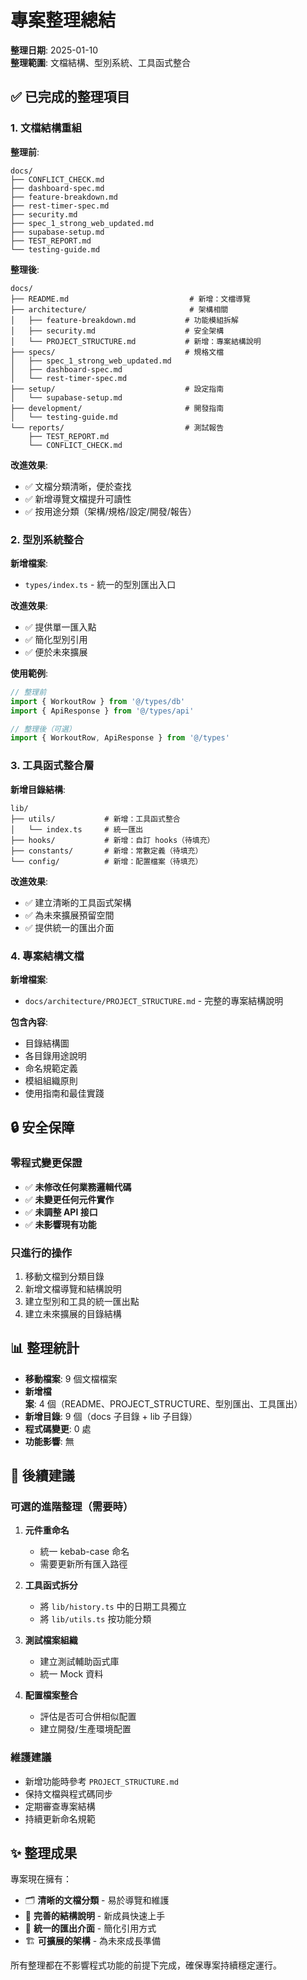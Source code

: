 # 專案整理總結

**整理日期**: 2025-01-10  
**整理範圍**: 文檔結構、型別系統、工具函式整合

## ✅ 已完成的整理項目

### 1. 文檔結構重組

**整理前**:
```
docs/
├── CONFLICT_CHECK.md
├── dashboard-spec.md
├── feature-breakdown.md
├── rest-timer-spec.md
├── security.md
├── spec_1_strong_web_updated.md
├── supabase-setup.md
├── TEST_REPORT.md
└── testing-guide.md
```

**整理後**:
```
docs/
├── README.md                           # 新增：文檔導覽
├── architecture/                       # 架構相關
│   ├── feature-breakdown.md           # 功能模組拆解
│   ├── security.md                    # 安全架構
│   └── PROJECT_STRUCTURE.md           # 新增：專案結構說明
├── specs/                             # 規格文檔
│   ├── spec_1_strong_web_updated.md
│   ├── dashboard-spec.md
│   └── rest-timer-spec.md
├── setup/                             # 設定指南
│   └── supabase-setup.md
├── development/                       # 開發指南
│   └── testing-guide.md
└── reports/                           # 測試報告
    ├── TEST_REPORT.md
    └── CONFLICT_CHECK.md
```

**改進效果**:
- ✅ 文檔分類清晰，便於查找
- ✅ 新增導覽文檔提升可讀性
- ✅ 按用途分類（架構/規格/設定/開發/報告）

### 2. 型別系統整合

**新增檔案**:
- `types/index.ts` - 統一的型別匯出入口

**改進效果**:
- ✅ 提供單一匯入點
- ✅ 簡化型別引用
- ✅ 便於未來擴展

**使用範例**:
```typescript
// 整理前
import { WorkoutRow } from '@/types/db'
import { ApiResponse } from '@/types/api'

// 整理後（可選）
import { WorkoutRow, ApiResponse } from '@/types'
```

### 3. 工具函式整合層

**新增目錄結構**:
```
lib/
├── utils/           # 新增：工具函式整合
│   └── index.ts     # 統一匯出
├── hooks/           # 新增：自訂 hooks（待填充）
├── constants/       # 新增：常數定義（待填充）
└── config/          # 新增：配置檔案（待填充）
```

**改進效果**:
- ✅ 建立清晰的工具函式架構
- ✅ 為未來擴展預留空間
- ✅ 提供統一的匯出介面

### 4. 專案結構文檔

**新增檔案**:
- `docs/architecture/PROJECT_STRUCTURE.md` - 完整的專案結構說明

**包含內容**:
- 目錄結構圖
- 各目錄用途說明
- 命名規範定義
- 模組組織原則
- 使用指南和最佳實踐

## 🔒 安全保障

### 零程式變更保證
- ✅ **未修改任何業務邏輯代碼**
- ✅ **未變更任何元件實作**
- ✅ **未調整 API 接口**
- ✅ **未影響現有功能**

### 只進行的操作
1. 移動文檔到分類目錄
2. 新增文檔導覽和結構說明
3. 建立型別和工具的統一匯出點
4. 建立未來擴展的目錄結構

## 📊 整理統計

- **移動檔案**: 9 個文檔檔案
- **新增檔案**: 4 個（README、PROJECT_STRUCTURE、型別匯出、工具匯出）
- **新增目錄**: 9 個（docs 子目錄 + lib 子目錄）
- **程式碼變更**: 0 處
- **功能影響**: 無

## 🎯 後續建議

### 可選的進階整理（需要時）

1. **元件重命名**
   - 統一 kebab-case 命名
   - 需要更新所有匯入路徑

2. **工具函式拆分**
   - 將 `lib/history.ts` 中的日期工具獨立
   - 將 `lib/utils.ts` 按功能分類

3. **測試檔案組織**
   - 建立測試輔助函式庫
   - 統一 Mock 資料

4. **配置檔案整合**
   - 評估是否可合併相似配置
   - 建立開發/生產環境配置

### 維護建議

- 新增功能時參考 `PROJECT_STRUCTURE.md`
- 保持文檔與程式碼同步
- 定期審查專案結構
- 持續更新命名規範

## ✨ 整理成果

專案現在擁有：
- 🗂️ **清晰的文檔分類** - 易於導覽和維護
- 📘 **完善的結構說明** - 新成員快速上手
- 🔧 **統一的匯出介面** - 簡化引用方式
- 🏗️ **可擴展的架構** - 為未來成長準備

所有整理都在不影響程式功能的前提下完成，確保專案持續穩定運行。
